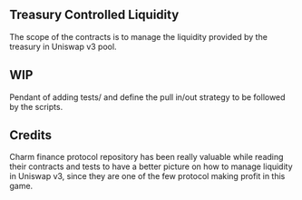 ## Treasury Controlled Liquidity

The scope of the contracts is to manage the liquidity provided by the treasury in Uniswap v3 pool.

## WIP 

Pendant of adding tests/ and define the pull in/out strategy to be followed by the scripts.

## Credits

Charm finance protocol repository has been really valuable while reading their contracts and tests to have a better picture
on how to manage liquidity in Uniswap v3, since they are one of the few protocol making profit in this game.